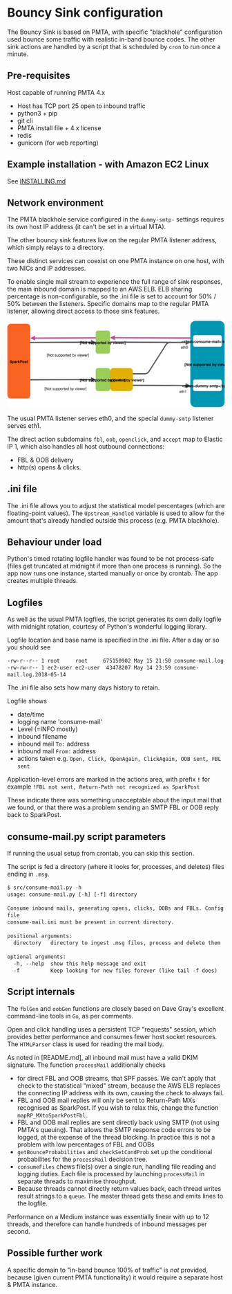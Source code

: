 # Bouncy Sink configuration

The Bouncy Sink is based on PMTA, with specific "blackhole" configuration used bounce some traffic with realistic in-band bounce
codes. The other sink actions are handled by a script that is scheduled by `cron` to run once a minute.

## Pre-requisites

Host capable of running PMTA 4.x
- Host has TCP port 25 open to inbound traffic
- python3 + pip
- git cli
- PMTA install file + 4.x license
- redis
- gunicorn (for web reporting)

## Example installation - with Amazon EC2 Linux

See [INSTALLING.md](INSTALLING.md)

## Network environment

The PMTA blackhole service configured in the `dummy-smtp-` settings requires its own host IP address (it can't be set in a virtual MTA).

The other bouncy sink features live on the regular PMTA listener address, which simply relays to a directory.

These distinct services can coexist on one PMTA instance on one host, with two NICs and IP addresses.

To enable single mail stream to experience the full range of sink responses, the main inbound domain is mapped to an AWS ELB.
ELB sharing percentage is non-configurable, so the .ini file is set to account for 50% / 50% between the listeners. 
Specific domains map to the regular PMTA listener, allowing direct access to those sink features.

<img src="doc-img/bouncy-sink-network-connections.svg"/>

The usual PMTA listener serves eth0, and the special `dummy-smtp` listener serves eth1.

The direct action subdomains `fbl`, `oob`, `openclick`, and `accept` map to Elastic IP 1, which also handles all host outbound connections:
- FBL & OOB delivery
- http(s) opens & clicks.

## .ini file

The .ini file allows you to adjust the statistical model percentages (which are floating-point values).
The `Upstream_Handled` variable is used to allow for the amount that's already handled outside this process (e.g. PMTA blackhole).

## Behaviour under load

Python's  timed rotating logfile handler was found to be not process-safe (files get truncated at midnight if more than one process
is running). So the app now runs one instance, started manually or once by crontab. The app creates multiple threads.

## Logfiles

As well as the usual PMTA logfiles, the script generates its own daily logfile with midnight rotation, courtesy of Python's
wonderful logging library.

Logfile location and base name is specified in the .ini file. After a day or so you should see

```
-rw-r--r-- 1 root     root     675150902 May 15 21:50 consume-mail.log
-rw-rw-r-- 1 ec2-user ec2-user  43478207 May 14 23:59 consume-mail.log.2018-05-14
```

The .ini file also sets how many days history to retain.

Logfile shows
- date/time
- logging name 'consume-mail'
- Level (=INFO mostly)
- inbound filename
- inbound mail `To:` address
- inbound mail `From:` address
- actions taken e.g. `Open, Click, OpenAgain, ClickAgain, OOB sent, FBL sent`

Application-level errors are marked in the actions area, with prefix **`!`** for example
`!FBL not sent, Return-Path not recognized as SparkPost`

These indicate there was something unacceptable about the input mail that we found, or that there was a problem sending an SMTP FBL
or OOB reply back to SparkPost.

## consume-mail.py script parameters

If running the usual setup from crontab, you can skip this section.

The script is fed a directory (where it looks for, processes, and deletes) files ending in `.msg`.

```
$ src/consume-mail.py -h
usage: consume-mail.py [-h] [-f] directory

Consume inbound mails, generating opens, clicks, OOBs and FBLs. Config file
consume-mail.ini must be present in current directory.

positional arguments:
  directory   directory to ingest .msg files, process and delete them

optional arguments:
  -h, --help  show this help message and exit
  -f          Keep looking for new files forever (like tail -f does)
```

## Script internals

The `fblGen` and `oobGen` functions are closely based on Dave Gray's excellent command-line tools in `Go`, as per comments.

Open and click handling uses a persistent TCP "requests" session, which provides better performance and consumes fewer
host socket resources.  The `HTMLParser` class is used for reading the mail body.

As noted in [README.md], all inbound mail must have a valid DKIM signature. The function `processMail` additionally checks

- for direct FBL and OOB streams, that SPF passes. We can't apply that check to the statistical "mixed" stream, because the AWS
ELB replaces the connecting IP address with its own, causing the check to always fail.
- FBL and OOB mail replies will only be sent to Return-Path MXs recognised as SparkPost. If you wish to relax this, change the function `mapRP_MXtoSparkPostFbl`.
- FBL and OOB mail replies are sent directly back using SMTP (not using PMTA's queuing). That allows the SMTP response code errors to be logged, at the expense of the thread blocking. In practice this is not a
problem with low percentages of FBL and OOBs
- `getBounceProbabilities` and `checkSetCondProb` set up the conditional probabilites for the `processMail` decision tree.
- `consumeFiles` chews file(s) over a single run, handling file reading and logging duties. Each file is processed by launching
`processMail` in separate threads to maximise throughput.
- Because threads cannot directly return values back, each thread writes result strings to a `queue`. The master thread gets these and 
emits lines to the logfile.


Performance on a Medium instance was essentially linear with up to 12 threads, and therefore can handle hundreds of inbound messages per second.

## Possible further work

A specific domain to "in-band bounce 100% of traffic" is *not* provided, because (given current PMTA functionality) it would require a separate host & PMTA
instance.